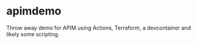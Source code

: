 # apimdemo
Throw away demo for APIM using Actions, Terraform, a devcontainer and likely some scripting.
